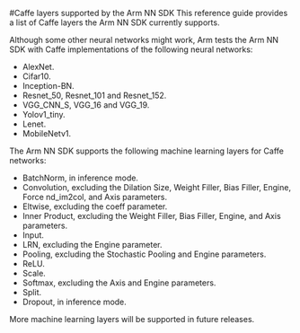 #Caffe layers supported by the Arm NN SDK
This reference guide provides a list of Caffe layers the Arm NN SDK currently supports. 

Although some other neural networks might work, Arm tests the Arm NN SDK with Caffe implementations of the following neural networks: 

- AlexNet.
- Cifar10.
- Inception-BN.
- Resnet_50, Resnet_101 and Resnet_152.
- VGG_CNN_S, VGG_16 and VGG_19.
- Yolov1_tiny.
- Lenet.
- MobileNetv1.

The Arm NN SDK supports the following machine learning layers for Caffe networks: 


- BatchNorm, in inference mode. 
- Convolution, excluding the Dilation Size, Weight Filler, Bias Filler, Engine, Force nd_im2col, and Axis parameters.
- Eltwise, excluding the coeff parameter.
- Inner Product, excluding the Weight Filler, Bias Filler, Engine, and Axis parameters.
- Input.
- LRN, excluding the Engine parameter.
- Pooling, excluding the Stochastic Pooling and Engine parameters.
- ReLU.
- Scale.
- Softmax, excluding the Axis and Engine parameters.
- Split.
- Dropout, in inference mode.

More machine learning layers will be supported in future releases. 